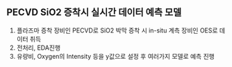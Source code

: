 ## PECVD SiO2 증착시 실시간 데이터 예측 모델
1. 플라즈마 증착 장비인 PECVD로 SiO2 박막 증착 시 in-situ 계측 장비인 OES로 데이터 취득
2. 전처리, EDA진행
3. 유량비, Oxygen의 Intensity 등을 y값으로 설정 후 여러가지 모델로 예측 진행
